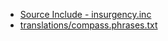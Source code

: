  * [Source Include - insurgency.inc](https://raw.githubusercontent.com/jaredballou/insurgency-sourcemod/master/scripting/include/insurgency.inc)
 * [translations/compass.phrases.txt](https://raw.githubusercontent.com/jaredballou/insurgency-sourcemod/master/translations/compass.phrases.txt)
